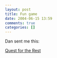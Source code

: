 ```yaml
---
layout: post
title: Fun game
date: 2004-06-15 13:59
comments: true
categories: []
---
```

Dan sent me this:

<a href="http://questfortherest.com/">Quest for the Rest</a>
